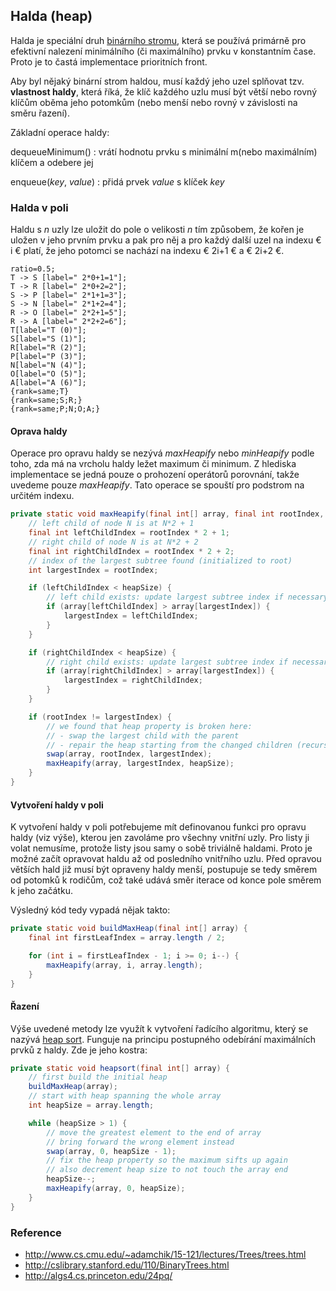## Halda (heap)

Halda je speciální druh [binárního stromu](wiki/datova-struktura-binarni-strom), která se používá primárně pro efektivní nalezení minimálního (či maximálního) prvku v konstantním čase. Proto je to častá implementace prioritních front.

Aby byl nějaký binární strom haldou, musí každý jeho uzel splňovat tzv. **vlastnost haldy**, která říká, že klíč každého uzlu musí být větší nebo rovný klíčům oběma jeho potomkům (nebo menší nebo rovný v závislosti na směru řazení).

Základní operace haldy:

dequeueMinimum()
: vrátí hodnotu prvku s minimální m(nebo maximálním) klíčem a odebere jej

enqueue(*key*, *value*)
: přidá prvek *value* s klíček *key* 

### Halda v poli

Haldu s *n* uzly lze uložit do pole o velikosti *n* tím způsobem, že kořen je uložen v jeho prvním prvku a pak pro něj a pro každý další uzel na indexu € i € platí, že jeho potomci se nachází na indexu € 2i+1 € a € 2i+2 €.

```dot:digraph
ratio=0.5;
T -> S [label=" 2*0+1=1"];
T -> R [label=" 2*0+2=2"];
S -> P [label=" 2*1+1=3"];
S -> N [label=" 2*1+2=4"];
R -> O [label=" 2*2+1=5"];
R -> A [label=" 2*2+2=6"];
T[label="T (0)"];
S[label="S (1)"];
R[label="R (2)"];
P[label="P (3)"];
N[label="N (4)"];
O[label="O (5)"];
A[label="A (6)"];
{rank=same;T}
{rank=same;S;R;}
{rank=same;P;N;O;A;}
```

#### Oprava haldy

Operace pro opravu haldy se nezývá *maxHeapify* nebo *minHeapify* podle toho, zda má na vrcholu haldy ležet maximum či minimum. Z hlediska implementace se jedná pouze o prohození operátorů porovnání, takže uvedeme pouze *maxHeapify*. Tato operace se spouští pro podstrom na určitém indexu.

```java
private static void maxHeapify(final int[] array, final int rootIndex, final int heapSize) {
    // left child of node N is at N*2 + 1
    final int leftChildIndex = rootIndex * 2 + 1;
    // right child of node N is at N*2 + 2
    final int rightChildIndex = rootIndex * 2 + 2;
    // index of the largest subtree found (initialized to root) 
    int largestIndex = rootIndex;

    if (leftChildIndex < heapSize) {
        // left child exists: update largest subtree index if necessary
        if (array[leftChildIndex] > array[largestIndex]) {
            largestIndex = leftChildIndex;
        }
    }

    if (rightChildIndex < heapSize) {
        // right child exists: update largest subtree index if necessary
        if (array[rightChildIndex] > array[largestIndex]) {
            largestIndex = rightChildIndex;
        }
    }

    if (rootIndex != largestIndex) {
        // we found that heap property is broken here:
        // - swap the largest child with the parent
        // - repair the heap starting from the changed children (recursivelly)
        swap(array, rootIndex, largestIndex);
        maxHeapify(array, largestIndex, heapSize);
    }
}
```

#### Vytvoření haldy v poli

K vytvoření haldy v poli potřebujeme mít definovanou funkci pro opravu haldy (viz výše), kterou jen zavoláme pro všechny vnitřní uzly. Pro listy ji volat nemusíme, protože listy jsou samy o sobě triviálně haldami. Proto je možné začít opravovat haldu až od posledního vnitřního uzlu. Před opravou větších hald již musí být opraveny haldy menší, postupuje se tedy směrem od potomků k rodičům, což také udává směr iterace od konce pole směrem k jeho začátku.

Výsledný kód tedy vypadá nějak takto:

```java
private static void buildMaxHeap(final int[] array) {
    final int firstLeafIndex = array.length / 2;

    for (int i = firstLeafIndex - 1; i >= 0; i--) {
        maxHeapify(array, i, array.length);
    }
}
```

#### Řazení

Výše uvedené metody lze využít k vytvoření řadícího algoritmu, který se nazývá [heap sort](wiki/heap-sort). Funguje na principu postupného odebírání maximálních prvků z haldy. Zde je jeho kostra:

```java
private static void heapsort(final int[] array) {
    // first build the initial heap 
    buildMaxHeap(array);
    // start with heap spanning the whole array
    int heapSize = array.length;

    while (heapSize > 1) {
        // move the greatest element to the end of array
        // bring forward the wrong element instead
        swap(array, 0, heapSize - 1);
        // fix the heap property so the maximum sifts up again
        // also decrement heap size to not touch the array end
        heapSize--;
        maxHeapify(array, 0, heapSize);
    }
}
```

### Reference

- http://www.cs.cmu.edu/~adamchik/15-121/lectures/Trees/trees.html
- http://cslibrary.stanford.edu/110/BinaryTrees.html
- http://algs4.cs.princeton.edu/24pq/